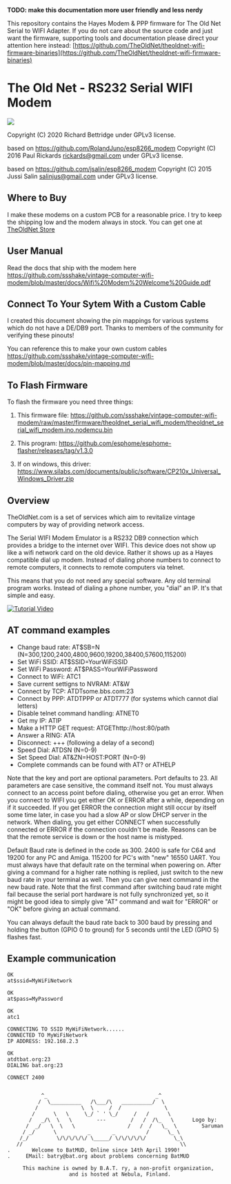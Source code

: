 **TODO: make this documentation more user friendly and less nerdy**

This repository contains the Hayes Modem & PPP firmware for The Old Net Serial to WIFI Adapter. If you do not care about the source code and just want the firmware, supporting tools and documentation please direct your attention here instead: [https://github.com/TheOldNet/theoldnet-wifi-firmware-binaries](https://github.com/TheOldNet/theoldnet-wifi-firmware-binaries)

The Old Net - RS232 Serial WIFI Modem
=========================
![](https://raw.githubusercontent.com/ssshake/vintage-computer-wifi-modem/master/docs/modemv3.jpg)

Copyright (C) 2020 Richard Bettridge under GPLv3 license.

based on https://github.com/RolandJuno/esp8266_modem
Copyright (C) 2016 Paul Rickards <rickards@gmail.com> under GPLv3 license.

based on https://github.com/jsalin/esp8266_modem
Copyright (C) 2015 Jussi Salin <salinjus@gmail.com> under GPLv3 license.

## Where to Buy

I make these modems on a custom PCB for a reasonable price. I try to keep the shipping low and the modem always in stock. You can get one at [TheOldNet Store](https://theoldnet.com/store)

## User Manual

Read the docs that ship with the modem here https://github.com/ssshake/vintage-computer-wifi-modem/blob/master/docs/Wifi%20Modem%20Welcome%20Guide.pdf

## Connect To Your Sytem With a Custom Cable

I created this document showing the pin mappings for various systems which do not have a DE/DB9 port. Thanks to members of the community for verifying these pinouts! 

You can reference this to make your own custom cables https://github.com/ssshake/vintage-computer-wifi-modem/blob/master/docs/pin-mapping.md

## To Flash Firmware

To flash the firmware you need three things:

1) This firmware file: https://github.com/ssshake/vintage-computer-wifi-modem/raw/master/firmware/theoldnet_serial_wifi_modem/theoldnet_serial_wifi_modem.ino.nodemcu.bin

2) This program: https://github.com/esphome/esphome-flasher/releases/tag/v1.3.0

3) If on windows, this driver: https://www.silabs.com/documents/public/software/CP210x_Universal_Windows_Driver.zip


Overview
--------
TheOldNet.com is a set of services which aim to revitalize vintage computers by way of providing network access.

The Serial WIFI Modem Emulator is a RS232 DB9 connection which provides a bridge to the internet over WIFI. This device does not show up like a wifi network card on the old device. Rather it shows up as a Hayes compatible dial up modem. Instead of dialing phone numbers to connect to remote computers, it connects to remote computers via telnet. 

This means that you do not need any special software. Any old terminal program works. Instead of dialing a phone number, you "dial" an IP. It's that simple and easy. 

[![Tutorial Video](https://raw.githubusercontent.com/ssshake/vintage-computer-wifi-modem/master/docs/quickstartthumb_with-title.png)](https://www.youtube.com/watch?v=kwbJz3IVW5M)

AT command examples
-------------------

* Change baud rate: AT$SB=N (N=300,1200,2400,4800,9600,19200,38400,57600,115200)
* Set WiFi SSID: AT$SSID=YourWiFiSSID
* Set WiFi Password: AT$PASS=YourWiFiPassword
* Connect to WiFi: ATC1
* Save current settigns to NVRAM: AT&W
* Connect by TCP: ATDTsome.bbs.com:23
* Connect by PPP: ATDTPPP or ATDT777 (for systems which cannot dial letters)
* Disable telnet command handling: ATNET0
* Get my IP: ATIP
* Make a HTTP GET request: ATGEThttp://host:80/path
* Answer a RING: ATA
* Disconnect: +++ (following a delay of a second)
* Speed Dial: ATDSN (N=0-9)
* Set Speed Dial: AT&ZN=HOST:PORT (N=0-9)
* Complete commands can be found with AT? or ATHELP

Note that the key and port are optional parameters. Port defaults to 23. All parameters are case sensitive, the command itself not. You must always connect to an access point before dialing, otherwise you get an error. When you connect to WIFI you get either OK or ERROR after a while, depending on if it succeeded. If you get ERROR the connection might still occur by itself some time later, in case you had a slow AP or slow DHCP server in the network. When dialing, you get either CONNECT when successfully connected or ERROR if the connection couldn't be made. Reasons can be that the remote service is down or the host name is mistyped.

Default Baud rate is defined in the code as 300. 2400 is safe for C64 and 19200 for any PC and Amiga. 115200 for PC's with "new" 16550 UART.  You must always have that default rate on the terminal when powering on. After giving a command for a higher rate nothing is replied, just switch to the new baud rate in your terminal as well. Then you can give next command in the new baud rate. Note that the first command after switching baud rate might fail because the serial port hardware is not fully synchronized yet, so it might be good idea to simply give "AT" command and wait for "ERROR" or "OK" before giving an actual command.

You can always default the baud rate back to 300 baud by pressing and holding the button (GPIO 0 to ground) for 5 seconds until the LED (GPIO 5) flashes fast.

Example communication
---------------------
    
    OK
    at$ssid=MyWiFiNetwork
    
    OK
    at$pass=MyPassword
    
    OK
    atc1
    
    CONNECTING TO SSID MyWiFiNetwork......
    CONNECTED TO MyWiFiNetwork
    IP ADDRESS: 192.168.2.3
    
    OK
    atdtbat.org:23
    DIALING bat.org:23
    
    CONNECT 2400
    
    
               ^_                                   _^
              /  \__________   /\___/\   __________/  \
             /              \  \     /  /              \
            /      \   \     \_/ ` ' \_/     /   /      \
           /   _/\  \   \        ---        /   /  /\_   \      Logo by:
          /  _/   \  \   \                 /   /  /   \_  \        Saruman
         / _/      \          _       _          /      \_ \
        /_/         \/\/\/\/\/ \_____/ \/\/\/\/\/         \_\
       //                                                   \\
    .       Welcome to BatMUD, Online since 14th April 1990!
    .     EMail: batry@bat.org about problems concerning BatMUD
    
         This machine is owned by B.A.T. ry, a non-profit organization, 
                        and is hosted at Nebula, Finland.


